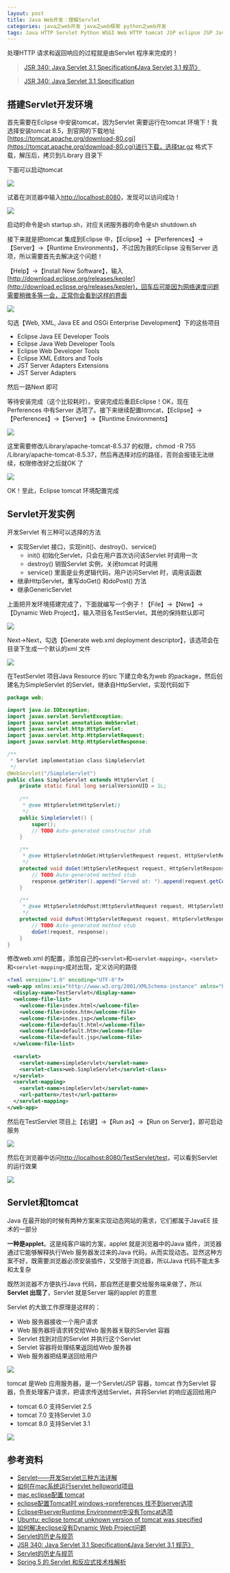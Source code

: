 ```yaml
---
layout: post
title: Java Web开发：理解Servlet
categories: java之web开发 java之web框架 python之web开发
tags: Java HTTP Servlet Python WSGI Web HTTP tomcat JSP eclipse JSP JavaEE 
---
```


处理HTTP 请求和返回响应的过程就是由Servlet 程序来完成的！

>[JSR 340: Java Servlet 3.1 Specification《Java Servlet 3.1 规范》](https://waylau.gitbooks.io/servlet-3-1-specification/)

>[JSR 340: Java Servlet 3.1 Specification](https://jcp.org/en/jsr/detail?id=340)

## 搭建Servlet开发环境

首先需要在Eclipse 中安装tomcat，因为Servlet 需要运行在tomcat 环境下！我选择安装tomcat 8.5，到官网的下载地址[https://tomcat.apache.org/download-80.cgi](https://tomcat.apache.org/download-80.cgi)进行下载，选择tar.gz 格式下载，解压后，拷贝到/Library 目录下

下面可以启动tomcat

![](../media/image/2019-01-05/01-01.png)

试着在浏览器中输入[http://localhost:8080](http://localhost:8080)，发现可以访问成功！

![](../media/image/2019-01-05/01-02.png)

启动的命令是sh startup.sh，对应关闭服务器的命令是sh shutdown.sh

接下来就是把tomcat 集成到Eclipse 中，【Eclipse】->【Perferences】->【Server】->【Runtime Environments】，不过因为我的Eclipse 没有Server 选项，所以需要首先去解决这个问题！

【Help】->【Install New Software】，输入[http://download.eclipse.org/releases/kepler](http://download.eclipse.org/releases/kepler)，回车后可能因为网络速度问题需要稍微多等一会，正常你会看到这样的界面

![](../media/image/2019-01-05/01-03.png)

勾选【Web, XML, Java EE and OSGi Enterprise Development】下的这些项目

* Eclipse Java EE Developer Tools
* Eclipse Java Web Developer Tools
* Eclipse Web Developer Tools
* Eclipse XML Editors and Tools
* JST Server Adapters Extensions
* JST Server Adapters

然后一路Next 即可

等待安装完成（这个比较耗时）。安装完成后重启Eclipse！OK，现在Perferences 中有Server 选项了。接下来继续配置tomcat，【Eclipse】->【Perferences】->【Server】->【Runtime Environments】

![](../media/image/2019-01-05/01-04.png)

这里需要修改/Library/apache-tomcat-8.5.37 的权限，chmod -R 755 /Library/apache-tomcat-8.5.37，然后再选择对应的路径，否则会报错无法继续，权限修改好之后就OK 了

![](../media/image/2019-01-05/01-05.png)

OK！至此，Eclipse tomcat 环境配置完成

## Servlet开发实例

开发Servlet 有三种可以选择的方法

* 实现Servlet 接口，实现init()、destroy()、service()
    * init() 初始化Servlet，只会在用户首次访问该Servlet 时调用一次
    * destroy() 销毁Servlet 实例，关闭tomcat 时调用
    * service() 里面是业务逻辑代码，用户访问Servlet 时，调用该函数
* 继承HttpServlet，重写doGet() 和doPost() 方法
* 继承GenericServlet

上面把开发环境搭建完成了，下面就编写一个例子！【File】->【New】->【Dynamic Web Project】，输入项目名TestServlet，其他的保持默认即可

![](../media/image/2019-01-05/01-06.png)

Next->Next，勾选【Generate web.xml deployment descriptor】，该选项会在目录下生成一个默认的xml 文件

![](../media/image/2019-01-05/01-07.png)

在TestServlet 项目Java Resource 的src 下建立命名为web 的package，然后创建名为SimpleServlet 的Servlet，继承自HttpServlet，实现代码如下

```java
package web;

import java.io.IOException;
import javax.servlet.ServletException;
import javax.servlet.annotation.WebServlet;
import javax.servlet.http.HttpServlet;
import javax.servlet.http.HttpServletRequest;
import javax.servlet.http.HttpServletResponse;

/**
 * Servlet implementation class SimpleServlet
 */
@WebServlet("/SimpleServlet")
public class SimpleServlet extends HttpServlet {
    private static final long serialVersionUID = 1L;
       
    /**
     * @see HttpServlet#HttpServlet()
     */
    public SimpleServlet() {
        super();
        // TODO Auto-generated constructor stub
    }

    /**
     * @see HttpServlet#doGet(HttpServletRequest request, HttpServletResponse response)
     */
    protected void doGet(HttpServletRequest request, HttpServletResponse response) throws ServletException, IOException {
        // TODO Auto-generated method stub
        response.getWriter().append("Served at: ").append(request.getContextPath());
    }

    /**
     * @see HttpServlet#doPost(HttpServletRequest request, HttpServletResponse response)
     */
    protected void doPost(HttpServletRequest request, HttpServletResponse response) throws ServletException, IOException {
        // TODO Auto-generated method stub
        doGet(request, response);
    }        
}
```

修改web.xml 的配置，添加自己的`<servlet>`和`<servlet-mapping>`，`<servlet>`和`<servlet-mapping>`成对出现，定义访问的路径

```xml
<?xml version="1.0" encoding="UTF-8"?>
<web-app xmlns:xsi="http://www.w3.org/2001/XMLSchema-instance" xmlns="http://xmlns.jcp.org/xml/ns/javaee" xsi:schemaLocation="http://xmlns.jcp.org/xml/ns/javaee http://xmlns.jcp.org/xml/ns/javaee/web-app_3_1.xsd" id="WebApp_ID" version="3.1">
  <display-name>TestServlet</display-name>
  <welcome-file-list>
    <welcome-file>index.html</welcome-file>
    <welcome-file>index.htm</welcome-file>
    <welcome-file>index.jsp</welcome-file>
    <welcome-file>default.html</welcome-file>
    <welcome-file>default.htm</welcome-file>
    <welcome-file>default.jsp</welcome-file>
  </welcome-file-list>
  
  <servlet>
    <servlet-name>simpleServlet</servlet-name>
    <servlet-class>web.SimpleServlet</servlet-class>
  </servlet>
  <servlet-mapping>
    <servlet-name>simpleServlet</servlet-name>
    <url-pattern>/test</url-pattern>
  </servlet-mapping>
</web-app>
```

然后在TestServlet 项目上【右键】->【Run as】->【Run on Server】，即可启动服务

![](../media/image/2019-01-05/01-08.png)

然后在浏览器中访问[http://localhost:8080/TestServlet/test](http://localhost:8080/TestServlet/test)，可以看到Servlet 的运行效果

![](../media/image/2019-01-05/01-09.png)

## Servlet和tomcat

Java 在最开始的时候有两种方案来实现动态网站的需求，它们都属于JavaEE 技术的一部分

**一种是applet**。这是纯客户端的方案，applet 就是浏览器中的Java 插件，浏览器通过它能够解释执行Web 服务器发过来的Java 代码，从而实现动态。显然这种方案不好，既需要浏览器必须安装插件，又受限于浏览器，所以Java 代码不能太多和太复杂

既然浏览器不方便执行Java 代码，那自然还是要交给服务端来做了，所以**Servlet 出现了**，Servlet 就是Server 端的applet 的意思

Servlet 的大致工作原理是这样的：

* Web 服务器接收一个用户请求
* Web 服务器将请求转交给Web 服务器关联的Servlet 容器
* Servlet 找到对应的Servlet 并执行这个Servlet
* Servlet 容器将处理结果返回给Web 服务器
* Web 服务器把结果送回给用户

![](../media/image/2019-01-05/01-10.png)

tomcat 是Web 应用服务器，是一个Servlet/JSP 容器，tomcat 作为Servlet 容器，负责处理客户请求，把请求传送给Servlet，并将Servlet 的响应返回给用户

* tomcat 6.0 支持Servlet 2.5
* tomcat 7.0 支持Servlet 3.0
* tomcat 8.0 支持Servlet 3.1

![](../media/image/2019-01-05/01-11.png)



## 参考资料

* [Servlet——开发Servlet三种方法详解](https://blog.csdn.net/w_linux/article/details/79503432)
* [如何在mac系统运行servlet helloworld项目](https://www.jianshu.com/p/d23182c477b8)
* [mac eclipse配置 tomcat](https://www.cnblogs.com/yk617558302/p/6029163.html)
* [eclipse配置Tomcat时 windows->preferences 找不到server选项](https://blog.csdn.net/keebai/article/details/52752870)
* [Eclipse中serverRuntime Environment中没有Tomcat选项](https://blog.csdn.net/mmayanshuo/article/details/79461384)
* [Ubuntu: eclipse tomcat unknown version of tomcat was specified](https://blog.csdn.net/wangdachui95345/article/details/52209530)
* [如何解决eclipse没有Dynamic Web Project问题](https://blog.csdn.net/li_k_y/article/details/82712334)
* [Servlet的历史与规范](https://blog.csdn.net/u010297957/article/details/51498018)
* [JSR 340: Java Servlet 3.1 Specification《Java Servlet 3.1 规范》](https://waylau.gitbooks.io/servlet-3-1-specification/)
* [Servlet的历史与规范](https://blog.csdn.net/u010297957/article/details/51498018)
* [Spring 5 的 Servlet 和反应式技术栈解析](https://www.infoq.cn/article/Servlet-and-Reactive-Stacks-Spring-Framework-5?utm_source=tuicool&utm_medium=referral)